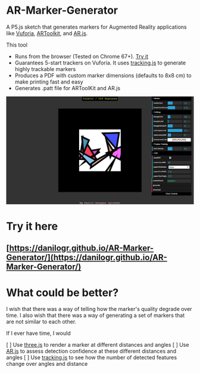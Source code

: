 # AR-Marker-Generator

A P5.js sketch that generates markers for Augmented Reality applications like [Vuforia](https://www.vuforia.com/), [ARToolkit](https://github.com/artoolkit), and [AR.js](https://github.com/jeromeetienne/AR.js).

This tool
 * Runs from the browser (Tested on Chrome 67+). [Try it](https://danilogr.github.io/AR-Marker-Generator/)
 * Guarantees 5-start trackers on Vuforia. It uses [tracking.js](https://trackingjs.com/) to generate highly trackable markers
 * Produces a PDF with custom marker dimensions (defaults to 8x8 cm) to make printing fast and easy
 * Generates .patt file for ARToolKit and AR.js
 

![Screenshot](screenshot.JPG)

# Try it here

## [https://danilogr.github.io/AR-Marker-Generator/](https://danilogr.github.io/AR-Marker-Generator/)

# What could be better?

I wish that there was a way of telling how the marker's quality degrade over time. I also wish that there was a way of generating a set of markers that are not similar to each other.

If I ever have time, I would 

  [ ] Use [three.js](https://threejs.org/) to render a marker at different distances and angles
  [ ] Use [AR.js](https://github.com/jeromeetienne/AR.js) to assess detection confidence at these different distances and angles
  [ ] Use [tracking.js](https://trackingjs.com/) to see how the number of detected features change over angles and distance



